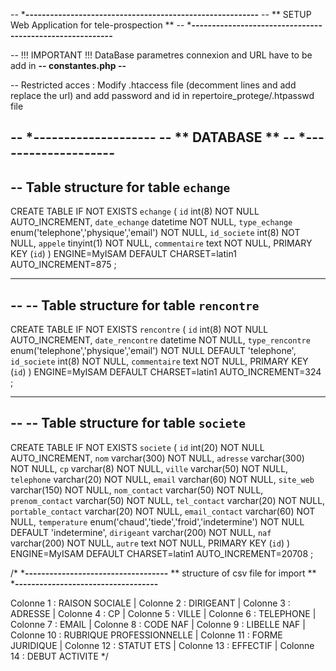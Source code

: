 

-- ***---------------------------------------------------------**
-- **       SETUP  Web Application for tele-prospection        **
-- ***---------------------------------------------------------**

-- !!! IMPORTANT !!! DataBase parametres connexion and URL have to be add in **-- constantes.php --**

-- Restricted acces : Modify .htaccess file (decomment lines and add replace the url)  and add password and id in repertoire_protege/.htpasswd file

-- ***--------------------**
-- **       DATABASE      **
-- ***--------------------**
--
-- Table structure for table `echange`
--

CREATE TABLE IF NOT EXISTS `echange` (
  `id` int(8) NOT NULL AUTO_INCREMENT,
  `date_echange` datetime NOT NULL,
  `type_echange` enum('telephone','physique','email') NOT NULL,
  `id_societe` int(8) NOT NULL,
  `appele` tinyint(1) NOT NULL,
  `commentaire` text NOT NULL,
  PRIMARY KEY (`id`)
) ENGINE=MyISAM  DEFAULT CHARSET=latin1 AUTO_INCREMENT=875 ;

-- --------------------------------------------------------

--
-- Table structure for table `rencontre`
--

CREATE TABLE IF NOT EXISTS `rencontre` (
  `id` int(8) NOT NULL AUTO_INCREMENT,
  `date_rencontre` datetime NOT NULL,
  `type_rencontre` enum('telephone','physique','email') NOT NULL DEFAULT 'telephone',
  `id_societe` int(8) NOT NULL,
  `commentaire` text NOT NULL,
  PRIMARY KEY (`id`)
) ENGINE=MyISAM  DEFAULT CHARSET=latin1 AUTO_INCREMENT=324 ;

-- --------------------------------------------------------

--
-- Table structure for table `societe`
--

CREATE TABLE IF NOT EXISTS `societe` (
  `id` int(20) NOT NULL AUTO_INCREMENT,
  `nom` varchar(300) NOT NULL,
  `adresse` varchar(300) NOT NULL,
  `cp` varchar(8) NOT NULL,
  `ville` varchar(50) NOT NULL,
  `telephone` varchar(20) NOT NULL,
  `email` varchar(60) NOT NULL,
  `site_web` varchar(150) NOT NULL,
  `nom_contact` varchar(50) NOT NULL,
  `prenom_contact` varchar(50) NOT NULL,
  `tel_contact` varchar(20) NOT NULL,
  `portable_contact` varchar(20) NOT NULL,
  `email_contact` varchar(60) NOT NULL,
  `temperature` enum('chaud','tiede','froid','indetermine') NOT NULL DEFAULT 'indetermine',
  `dirigeant` varchar(200) NOT NULL,
  `naf` varchar(200) NOT NULL,
  `autre` text NOT NULL,
  PRIMARY KEY (`id`)
) ENGINE=MyISAM  DEFAULT CHARSET=latin1 AUTO_INCREMENT=20708 ;

/*
***-----------------------------------**
**  structure of csv file for import  **
***-----------------------------------**


Colonne 1 : RAISON SOCIALE | 
Colonne 2 :  DIRIGEANT | 
Colonne 3 : ADRESSE | 
Colonne 4 : CP | 
Colonne 5 : VILLE | 
Colonne 6 : TELEPHONE | 
Colonne 7 : EMAIL | 
Colonne 8 : CODE NAF | 
Colonne 9 : LIBELLE NAF | 
Colonne 10 : RUBRIQUE PROFESSIONNELLE | 
Colonne 11 : FORME JURIDIQUE | 
Colonne 12 : STATUT ETS | 
Colonne 13 : EFFECTIF | 
Colonne 14 : DEBUT ACTIVITE
*/

